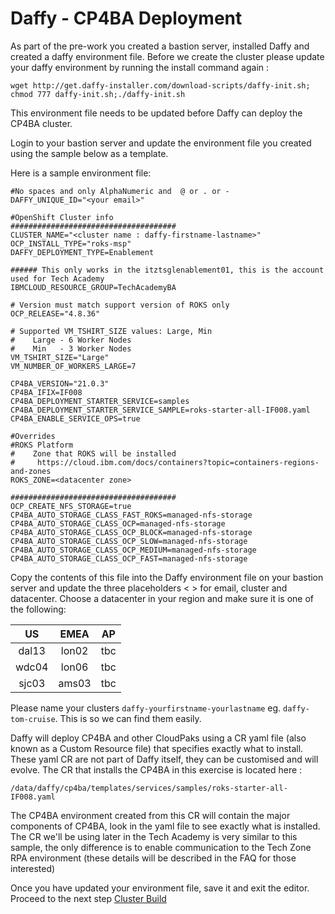 # Daffy - CP4BA Deployment 

As part of the pre-work you created a bastion server, installed Daffy and created a daffy environment file. Before 
we create the cluster please update your daffy environment by running the install command again :
```commandline
wget http://get.daffy-installer.com/download-scripts/daffy-init.sh; chmod 777 daffy-init.sh;./daffy-init.sh
```
This environment file needs to be updated before Daffy can deploy the CP4BA cluster.

Login to your bastion server and update the environment file you created using the sample below as a template.

Here is a sample environment file:
```
#No spaces and only AlphaNumeric and  @ or . or -
DAFFY_UNIQUE_ID="<your email>" 

#OpenShift Cluster info
#####################################
CLUSTER_NAME="<cluster name : daffy-firstname-lastname>"
OCP_INSTALL_TYPE="roks-msp"
DAFFY_DEPLOYMENT_TYPE=Enablement

###### This only works in the itztsglenablement01, this is the account used for Tech Academy
IBMCLOUD_RESOURCE_GROUP=TechAcademyBA

# Version must match support version of ROKS only
OCP_RELEASE="4.8.36"

# Supported VM_TSHIRT_SIZE values: Large, Min
#    Large - 6 Worker Nodes
#    Min   - 3 Worker Nodes
VM_TSHIRT_SIZE="Large"
VM_NUMBER_OF_WORKERS_LARGE=7

CP4BA_VERSION="21.0.3"
CP4BA_IFIX=IF008
CP4BA_DEPLOYMENT_STARTER_SERVICE=samples
CP4BA_DEPLOYMENT_STARTER_SERVICE_SAMPLE=roks-starter-all-IF008.yaml
CP4BA_ENABLE_SERVICE_OPS=true

#Overrides
#ROKS Platform
#    Zone that ROKS will be installed
#     https://cloud.ibm.com/docs/containers?topic=containers-regions-and-zones
ROKS_ZONE=<datacenter zone>

#####################################
OCP_CREATE_NFS_STORAGE=true
CP4BA_AUTO_STORAGE_CLASS_FAST_ROKS=managed-nfs-storage
CP4BA_AUTO_STORAGE_CLASS_OCP=managed-nfs-storage
CP4BA_AUTO_STORAGE_CLASS_OCP_BLOCK=managed-nfs-storage
CP4BA_AUTO_STORAGE_CLASS_OCP_SLOW=managed-nfs-storage
CP4BA_AUTO_STORAGE_CLASS_OCP_MEDIUM=managed-nfs-storage
CP4BA_AUTO_STORAGE_CLASS_OCP_FAST=managed-nfs-storage
```

Copy the contents of this file into the Daffy environment file on your bastion server and update the three 
placeholders < > for email, cluster and datacenter. Choose a datacenter in your region and make sure it is one 
of the following:

| US | EMEA | AP |
|:--:|:----:|:----:|
| dal13 | lon02 | tbc |
| wdc04 | lon06 | tbc |
| sjc03 | ams03 | tbc |

Please name your clusters `daffy-yourfirstname-yourlastname` eg. `daffy-tom-cruise`. This is so we can find them easily.

Daffy will deploy CP4BA and other CloudPaks using a CR yaml file (also known as a Custom Resource file) that 
specifies exactly what to install. These yaml CR are not part of Daffy itself, they can be customised and will evolve.
The CR that installs the CP4BA in this exercise is located here :

```commandline
/data/daffy/cp4ba/templates/services/samples/roks-starter-all-IF008.yaml
```

The CP4BA environment created from this CR will contain the major components of CP4BA, look in the yaml file to see
exactly what is installed. The CR we'll be using later in the Tech Academy is very similar to this sample, the only
difference is to enable communication to the Tech Zone RPA environment (these details will be described in the FAQ for 
those interested)

Once you have updated your environment file, save it and exit the editor. Proceed to the next step [Cluster Build](cluster.md)